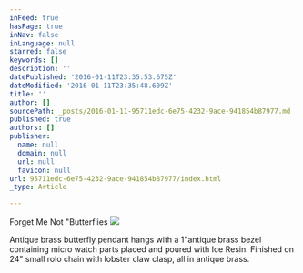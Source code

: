 ```yaml
---
inFeed: true
hasPage: true
inNav: false
inLanguage: null
starred: false
keywords: []
description: ''
datePublished: '2016-01-11T23:35:53.675Z'
dateModified: '2016-01-11T23:35:48.609Z'
title: ''
author: []
sourcePath: _posts/2016-01-11-95711edc-6e75-4232-9ace-941854b87977.md
published: true
authors: []
publisher:
  name: null
  domain: null
  url: null
  favicon: null
url: 95711edc-6e75-4232-9ace-941854b87977/index.html
_type: Article

---
```

Forget Me Not "Butterflies
![](https://the-grid-user-content.s3-us-west-2.amazonaws.com/c072bc96-7b4d-4d40-a56f-bee39c0dc252.jpg)

Antique brass butterfly pendant hangs with a 1"antique brass bezel containing micro watch parts placed and poured with Ice Resin.  Finished on 24" small rolo chain with lobster claw clasp, all in antique brass.